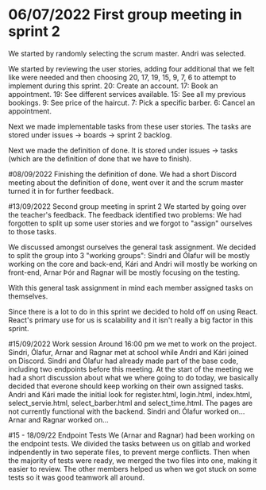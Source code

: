 # 06/07/2022 First group meeting in sprint 2
We started by randomly selecting the scrum master. Andri was selected.

We started by reviewing the user stories, adding four additional that we felt like were needed and then choosing 20, 17, 19, 15, 9, 7, 6 to attempt to implement during this sprint.
20: Create an account.
17: Book an appointment.
19: See different services available.
15: See all my previous bookings.
9: See price of the haircut.
7: Pick a specific barber.
6: Cancel an appointment.

Next we made implementable tasks from these user stories. The tasks are stored under issues -> boards -> sprint 2 backlog.

Next we made the definition of done. It is stored under issues -> tasks (which are the definition of done that we have to finish).

#08/09/2022 Finishing the definition of done.
We had a short Discord meeting about the definition of done, went over it and the scrum master turned it in for further feedback.

#13/09/2022 Second group meeting in sprint 2
We started by going over the teacher's feedback. The feedback identified two problems: We had forgotten to split up some user stories and we forgot to "assign" ourselves to those tasks.

We discussed amongst ourselves the general task assignment. We decided to split the group into 3 "working groups": Sindri and Ólafur will be mostly working on the core and back-end, Kári and Andri will mostly be working on front-end, Arnar Þór and Ragnar will be mostly focusing on the testing.

With this general task assignment in mind each member assigned tasks on themselves.

Since there is a lot to do in this sprint we decided to hold off on using React. React's primary use for us is scalability and it isn't really a big factor in this sprint.


#15/09/2022 Work session
Around 16:00 pm we met to work on the project. Sindri, Ólafur, Arnar and Ragnar met at school while Andri and Kári joined on Discord. Sindri and Ólafur had already made part of the base code, including two endpoints before this meeting. At the start of the meeting we had a short discussion about what we where going to do today, we basically decided that everone should keep working on their own assigned tasks.
Andri and Kári made the initial look for register.html, login.html, index.html, select_servie.html, select_barber.html and select_time.html. The pages are not currently functional with the backend.
Sindri and Ólafur worked on...
Arnar and Ragnar worked on...

#15 - 18/09/22 Endpoint Tests
We (Arnar and Ragnar) had been working on the endpoint tests. We divided the tasks between us on gitlab and worked indpendently in two seperate files, to prevent merge conflicts. Then when the majority of tests were ready, we merged the two files into one, making it easier to review. The other members helped us when we got stuck on some tests so it was good teamwork all around. 
